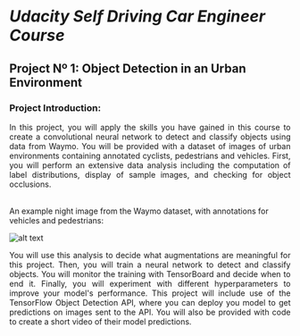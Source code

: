 # *Udacity Self Driving Car Engineer Course*
## **Project Nº 1: Object Detection in an Urban Environment**

### **Project Introduction:**
<div style="text-align: justify"> In this project, you will apply the skills you have gained in this course to create a convolutional neural network to detect and classify objects using data from Waymo. You will be provided with a dataset of images of urban environments containing annotated cyclists, pedestrians and vehicles.
First, you will perform an extensive data analysis including the computation of label distributions, display of sample images, and checking for object occlusions.</div><br />

An example night image from the Waymo dataset, with annotations for vehicles and pedestrians:<br />

![alt text](https://github.com/HomeBrain-ARG/SDCE_Object-Detection-in-an-Urban-Environment/blob/main/Graphics/01_Grafico.png "An example night image from the Waymo dataset, with annotations for vehicles and pedestrians.")

<div style="text-align: justify"> You will use this analysis to decide what augmentations are meaningful for this project. Then, you will train a neural network to detect and classify objects.
You will monitor the training with TensorBoard and decide when to end it. Finally, you will experiment with different hyperparameters to improve your model's performance.
This project will include use of the TensorFlow Object Detection API, where you can deploy you model to get predictions on images sent to the API. You will also be provided with code to create a short video of their model predictions.</div><br />








